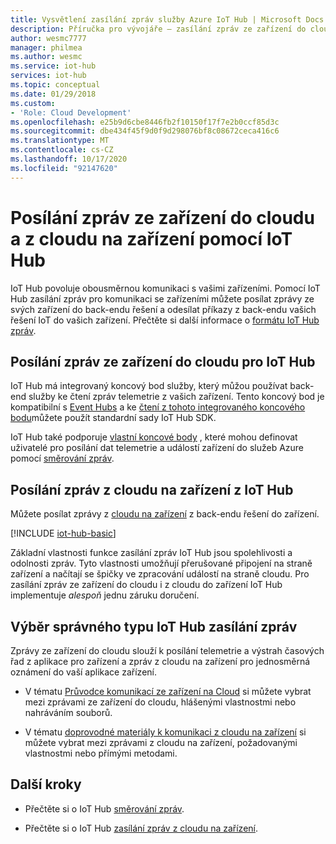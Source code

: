 ```yaml
---
title: Vysvětlení zasílání zpráv služby Azure IoT Hub | Microsoft Docs
description: Příručka pro vývojáře – zasílání zpráv ze zařízení do cloudu a z cloudu do zařízení pomocí IoT Hub. Obsahuje informace o formátech zpráv a podporovaných komunikačních protokolech.
author: wesmc7777
manager: philmea
ms.author: wesmc
ms.service: iot-hub
services: iot-hub
ms.topic: conceptual
ms.date: 01/29/2018
ms.custom:
- 'Role: Cloud Development'
ms.openlocfilehash: e25b9d6cbe8446fb2f10150f17f7e2b0ccf85d3c
ms.sourcegitcommit: dbe434f45f9d0f9d298076bf8c08672ceca416c6
ms.translationtype: MT
ms.contentlocale: cs-CZ
ms.lasthandoff: 10/17/2020
ms.locfileid: "92147620"
---
```

# <a name="send-device-to-cloud-and-cloud-to-device-messages-with-iot-hub"></a>Posílání zpráv ze zařízení do cloudu a z cloudu na zařízení pomocí IoT Hub

IoT Hub povoluje obousměrnou komunikaci s vašimi zařízeními. Pomocí IoT Hub zasílání zpráv pro komunikaci se zařízeními můžete posílat zprávy ze svých zařízení do back-endu řešení a odesílat příkazy z back-endu vašich řešení IoT do vašich zařízení. Přečtěte si další informace o [formátu IoT Hub zpráv](iot-hub-devguide-messages-construct.md).

## <a name="sending-device-to-cloud-messages-to-iot-hub"></a>Posílání zpráv ze zařízení do cloudu pro IoT Hub

IoT Hub má integrovaný koncový bod služby, který můžou používat back-end služby ke čtení zpráv telemetrie z vašich zařízení. Tento koncový bod je kompatibilní s [Event Hubs](../event-hubs/index.yml) a ke [čtení z tohoto integrovaného koncového bodu](iot-hub-devguide-messages-read-builtin.md)můžete použít standardní sady IoT Hub SDK.

IoT Hub také podporuje [vlastní koncové body](iot-hub-devguide-endpoints.md#custom-endpoints) , které mohou definovat uživatelé pro posílání dat telemetrie a událostí zařízení do služeb Azure pomocí [směrování zpráv](iot-hub-devguide-messages-d2c.md).

## <a name="sending-cloud-to-device-messages-from-iot-hub"></a>Posílání zpráv z cloudu na zařízení z IoT Hub

Můžete posílat zprávy z [cloudu na zařízení](iot-hub-devguide-messages-c2d.md) z back-endu řešení do zařízení.

[!INCLUDE [iot-hub-basic](../../includes/iot-hub-basic-partial.md)]

Základní vlastnosti funkce zasílání zpráv IoT Hub jsou spolehlivosti a odolnosti zpráv. Tyto vlastnosti umožňují přerušované připojení na straně zařízení a načítají se špičky ve zpracování událostí na straně cloudu. Pro zasílání zpráv ze zařízení do cloudu i z cloudu do zařízení IoT Hub implementuje *alespoň* jednu záruku doručení.

## <a name="choosing-the-right-type-of-iot-hub-messaging"></a>Výběr správného typu IoT Hub zasílání zpráv

Zprávy ze zařízení do cloudu slouží k posílání telemetrie a výstrah časových řad z aplikace pro zařízení a zpráv z cloudu na zařízení pro jednosměrná oznámení do vaší aplikace zařízení.

* V tématu [Průvodce komunikací ze zařízení na Cloud](./iot-hub-devguide-d2c-guidance.md) si můžete vybrat mezi zprávami ze zařízení do cloudu, hlášenými vlastnostmi nebo nahráváním souborů.

* V tématu [doprovodné materiály k komunikaci z cloudu na zařízení](./iot-hub-devguide-c2d-guidance.md) si můžete vybrat mezi zprávami z cloudu na zařízení, požadovanými vlastnostmi nebo přímými metodami.

## <a name="next-steps"></a>Další kroky

* Přečtěte si o IoT Hub [směrování zpráv](iot-hub-devguide-messages-d2c.md).

* Přečtěte si o IoT Hub [zasílání zpráv z cloudu na zařízení](iot-hub-devguide-messages-c2d.md).
